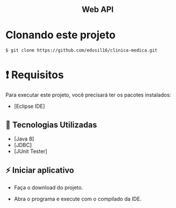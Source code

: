 
<h2 align="center">
   Web API
</h2>


# Clonando este projeto

```
$ git clone https://github.com/edusil16/clinica-medica.git
```

# ❗️ Requisitos

Para executar este projeto, você precisará ter os pacotes instalados:

- [Eclipse IDE]

## 🚀 Tecnologias Utilizadas

  - [Java 8]
  - [JDBC]
  - [JUnit Tester]

## ⚡️ Iniciar aplicativo

- Faça o download do projeto.

- Abra o programa e execute com o compilado da IDE.


